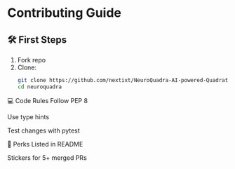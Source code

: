 # Contributing Guide

## 🛠 First Steps
1. Fork repo
2. Clone:
   ```bash
   git clone https://github.com/nextixt/NeuroQuadra-AI-powered-Quadratic-Equation-Solver.git
   cd neuroquadra
💻 Code Rules
Follow PEP 8

Use type hints

Test changes with pytest

🎁 Perks
Listed in README

Stickers for 5+ merged PRs

